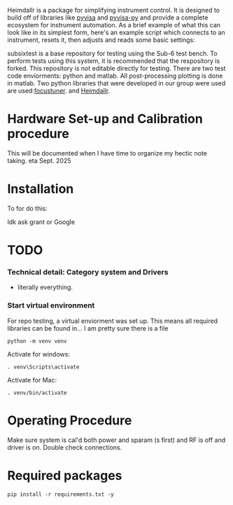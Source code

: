 Heimdallr is a package for simplifying instrument control. It is designed to build
off of libraries like [pyvisa](https://github.com/pyvisa/pyvisa) and [pyvisa-py](https://github.com/pyvisa/pyvisa-py)
and provide a complete ecosystem for instrument automation. As a brief example of
what this can look like in its simplest form, here's an example script which 
connects to an instrument, resets it, then adjusts and reads some basic settings:

subsixtest is a base repository for testing using the Sub-6 test bench. To perform tests using this system, it is recommended that the respository is forked. This repository is not editable directly for testing. There are two test code enviorments: python and matlab. All post-processing plotting is done in matlab. Two python libraries that were developed in our group were used are used:[focustuner](https://pypi.org/project/focustuner/).   and [Heimdallr](https://pypi.org/project/Heimdallr/).   

# Hardware Set-up and Calibration procedure 

This will be documented when I have time to organize my hectic note taking. eta Sept. 2025

# Installation

To for do this:

Idk ask grant or Google

# TODO

### Technical detail: Category system and Drivers

- literally everything.

### Start virtual environment ###

For repo testing, a virtual enviorment was set up. This means all  required libraries can be found in... I am pretty sure there is a file

```
python -m venv venv
```

Activate for windows:

```
. venv\Scripts\activate
```

Activate for Mac:

```
. venv/bin/activate
```

# Operating Procedure #
Make sure system is cal'd both power and sparam (s first) and RF is off and driver is on. Double check connections. 


# Required packages #

```
pip install -r requirements.txt -y
```